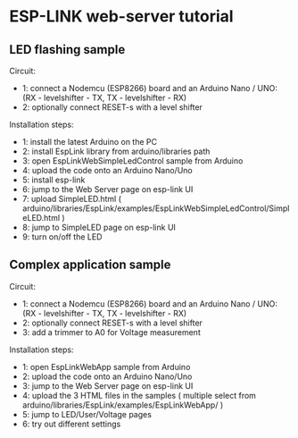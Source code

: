 ESP-LINK web-server tutorial
============================

LED flashing sample
--------------------

Circuit:

 - 1: connect a Nodemcu (ESP8266) board and an Arduino Nano / UNO:
   (RX - levelshifter - TX, TX - levelshifter - RX)
 - 2: optionally connect RESET-s with a level shifter


Installation steps:

 - 1: install the latest Arduino on the PC
 - 2: install EspLink library from arduino/libraries path
 - 3: open EspLinkWebSimpleLedControl sample from Arduino
 - 4: upload the code onto an Arduino Nano/Uno
 - 5: install esp-link
 - 6: jump to the Web Server page on esp-link UI
 - 7: upload SimpleLED.html ( arduino/libraries/EspLink/examples/EspLinkWebSimpleLedControl/SimpleLED.html )
 - 8: jump to SimpleLED page on esp-link UI
 - 9: turn on/off the LED

Complex application sample
--------------------------

Circuit:

 - 1: connect a Nodemcu (ESP8266) board and an Arduino Nano / UNO:
   (RX - levelshifter - TX, TX - levelshifter - RX)
 - 2: optionally connect RESET-s with a level shifter
 - 3: add a trimmer to A0 for Voltage measurement

Installation steps:

 - 1: open EspLinkWebApp sample from Arduino
 - 2: upload the code onto an Arduino Nano/Uno
 - 3: jump to the Web Server page on esp-link UI
 - 4: upload the 3 HTML files in the samples ( multiple select from  arduino/libraries/EspLink/examples/EspLinkWebApp/ )
 - 5: jump to LED/User/Voltage pages
 - 6: try out different settings
 